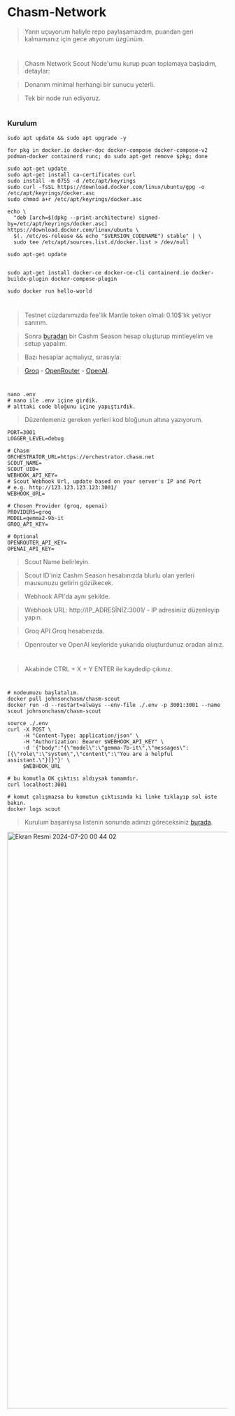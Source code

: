 # Chasm-Network

> Yarın uçuyorum haliyle repo paylaşamazdım, puandan geri kalmamanız için gece atıyorum üzgünüm.

#

> Chasm Network Scout Node'umu kurup puan toplamaya başladım, detaylar:

> Donanım minimal herhangi bir sunucu yeterli.

> Tek bir node run ediyoruz.

#

### Kurulum

```console
sudo apt update && sudo apt upgrade -y

for pkg in docker.io docker-doc docker-compose docker-compose-v2 podman-docker containerd runc; do sudo apt-get remove $pkg; done

sudo apt-get update
sudo apt-get install ca-certificates curl
sudo install -m 0755 -d /etc/apt/keyrings
sudo curl -fsSL https://download.docker.com/linux/ubuntu/gpg -o /etc/apt/keyrings/docker.asc
sudo chmod a+r /etc/apt/keyrings/docker.asc

echo \
  "deb [arch=$(dpkg --print-architecture) signed-by=/etc/apt/keyrings/docker.asc] https://download.docker.com/linux/ubuntu \
  $(. /etc/os-release && echo "$VERSION_CODENAME") stable" | \
  sudo tee /etc/apt/sources.list.d/docker.list > /dev/null

sudo apt-get update


sudo apt-get install docker-ce docker-ce-cli containerd.io docker-buildx-plugin docker-compose-plugin

sudo docker run hello-world
```

#

> Testnet cüzdanımızda fee'lik Mantle token olmalı 0.10$'lık yetiyor sanırım.

> Sonra [buradan](https://scout.chasm.net/private-mint) bir Cashm Season hesap oluşturup mintleyelim ve setup yapalım.

> Bazı hesaplar açmalıyız, sırasıyla:

> [Groq](https://console.groq.com/keys) - [OpenRouter](https://openrouter.ai/settings/keys) - [OpenAI](https://platform.openai.com/api-keys).

#

```console
nano .env
# nano ile .env içine girdik.
# alttaki code bloğunu içine yapıştırdık.
```

> Düzenlemeniz gereken yerleri kod bloğunun altına yazıyorum.

```console
PORT=3001
LOGGER_LEVEL=debug

# Chasm
ORCHESTRATOR_URL=https://orchestrator.chasm.net
SCOUT_NAME=
SCOUT_UID=
WEBHOOK_API_KEY=
# Scout Webhook Url, update based on your server's IP and Port
# e.g. http://123.123.123.123:3001/
WEBHOOK_URL=

# Chosen Provider (groq, openai)
PROVIDERS=groq
MODEL=gemma2-9b-it
GROQ_API_KEY=

# Optional
OPENROUTER_API_KEY=
OPENAI_API_KEY=
```

> Scout Name belirleyin.

> Scout ID'iniz Cashm Season hesabınızda blurlu olan yerleri mausunuzu getirin gözükecek.

> Webhook API'da aynı şekilde.

> Webhook URL: http://IP_ADRESİNİZ:3001/ - IP adresiniiz düzenleyip yapın.

> Groq API Groq hesabınızda.

> Openrouter ve OpenAI keyleride yukarıda oluşturdunuz oradan alınız.

#

> Akabinde CTRL + X + Y ENTER ile kaydedip çıkınız.

#

```console
# nodeumuzu başlatalım.
docker pull johnsonchasm/chasm-scout
docker run -d --restart=always --env-file ./.env -p 3001:3001 --name scout johnsonchasm/chasm-scout

source ./.env
curl -X POST \
     -H "Content-Type: application/json" \
     -H "Authorization: Bearer $WEBHOOK_API_KEY" \
     -d '{"body":"{\"model\":\"gemma-7b-it\",\"messages\":[{\"role\":\"system\",\"content\":\"You are a helpful assistant.\"}]}"}' \
     $WEBHOOK_URL

# bu komutla OK çıktısı aldıysak tamamdır.
curl localhost:3001

# komut çalışmazsa bu komutun çıktısında ki linke tıklayıp sol üste bakın.
docker logs scout
```

> Kurulum başarılıysa listenin sonunda adınızı göreceksiniz [burada](https://scout.chasm.net/leaderboard).

<img width="1318" alt="Ekran Resmi 2024-07-20 00 44 02" src="https://github.com/user-attachments/assets/45a468af-d186-4e2c-9f9b-614d5de92091">



